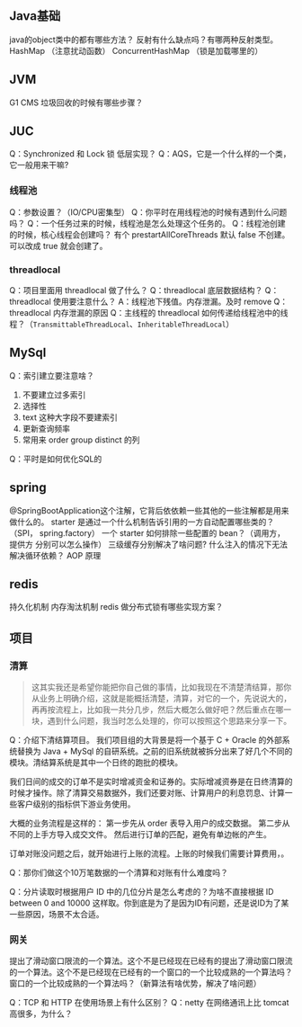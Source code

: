 
## Java基础
java的object类中的都有哪些方法？
反射有什么缺点吗？有哪两种反射类型。
HashMap  （注意扰动函数）
ConcurrentHashMap （锁是加载哪里的）

## JVM
G1 CMS 垃圾回收的时候有哪些步骤？


## JUC
Q：Synchronized 和 Lock 锁 低层实现？
Q：AQS，它是一个什么样的一个类，它一般用来干嘛?


### 线程池
Q：参数设置？（IO/CPU密集型）
Q：你平时在用线程池的时候有遇到什么问题吗？
Q：一个任务过来的时候，线程池是怎么处理这个任务的。
Q：线程池创建的时候，核心线程会创建吗？
有个 prestartAllCoreThreads 默认 false 不创建。可以改成 true 就会创建了。



### threadlocal
Q：项目里面用 threadlocal 做了什么？
Q：threadlocal 底层数据结构？
Q：threadlocal 使用要注意什么？
A：线程池下残值。内存泄漏。及时 remove
Q：threadlocal 内存泄漏的原因
Q：主线程的 threadlocal 如何传递给线程池中的线程？（`TransmittableThreadLocal`、`InheritableThreadLocal`）


## MySql
Q：索引建立要注意啥？
1. 不要建立过多索引
2. 选择性
3. text 这种大字段不要建索引
4. 更新查询频率
5. 常用来 order group distinct 的列

Q：平时是如何优化SQL的


## spring
@SpringBootApplication这个注解，它背后依依赖一些其他的一些注解都是用来做什么的。
starter 是通过一个什么机制告诉引用的一方自动配置哪些类的？（SPI， spring.factory）
一个 starter 如何排除一些配置的 bean？（调用方，提供方 分别可以怎么操作）
三级缓存分别解决了啥问题?
什么注入的情况下无法解决循环依赖？
AOP 原理


## redis
持久化机制
内存淘汰机制
redis 做分布式锁有哪些实现方案？


## 项目 
### 清算
> 这其实我还是希望你能把你自己做的事情，比如我现在不清楚清结算，那你从业务上明确介绍，这就是能概括清楚，清算，对它的一个，先说说大的，再再按流程上，比如我一共分几步，然后大概怎么做好吧？然后重点在哪一块，遇到什么问题，我当时怎么处理的，你可以按照这个思路来分享一下。

Q：介绍下清结算项目。
我们项目组的大背景是将一个基于 C + Oracle 的外部系统替换为 Java + MySql 的自研系统。之前的旧系统就被拆分出来了好几个不同的模块。清结算系统是其中一个日终的跑批的模块。

我们日间的成交的订单不是实时增减资金和证券的。实际增减资券是在日终清算的时候才操作。除了清算交易数据外，我们还要对账、计算用户的利息罚息、计算一些客户级别的指标供下游业务使用。

大概的业务流程是这样的：
第一步先从 order 表导入用户的成交数据。
第二步从不同的上手方导入成交文件。
然后进行订单的匹配，避免有单边帐的产生。

订单对账没问题之后，就开始进行上账的流程。上账的时候我们需要计算费用，。





Q：那你们做这个10万笔数据的一个清算和对账有什么难度吗？


Q：分片读取时根据用户 ID 中的几位分片是怎么考虑的？为啥不直接根据 ID between 0 and 10000 这样取。你到底是为了是因为ID有问题，还是说ID为了某一些原因，场景不太合适。




### 网关
提出了滑动窗口限流的一个算法。这个不是已经现在已经有的提出了滑动窗口限流的一个算法。这个不是已经现在已经有的一个窗口的一个比较成熟的一个算法吗？窗口的一个比较成熟的一个算法吗？（新算法有啥优势，解决了啥问题）

Q：TCP 和 HTTP 在使用场景上有什么区别？
Q：netty 在网络通讯上比 tomcat 高很多，为什么？

